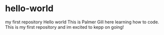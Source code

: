 # hello-world
my first repository
Hello world 
This is Palmer Gill here learning how to code. This is my first repository and im excited to kepp on going!
